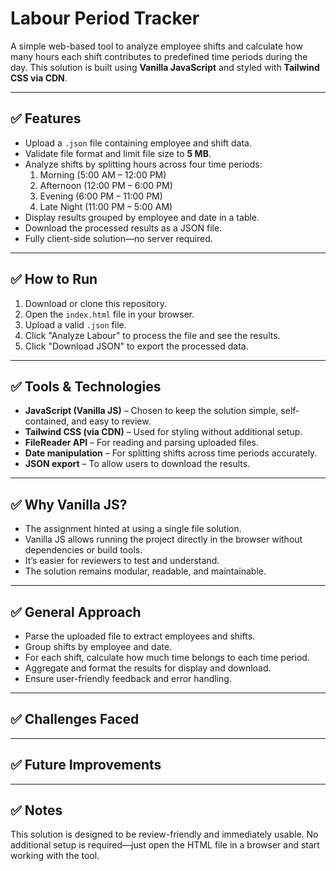 # Labour Period Tracker

A simple web-based tool to analyze employee shifts and calculate how many hours each shift contributes to predefined time periods during the day. This solution is built using **Vanilla JavaScript** and styled with **Tailwind CSS via CDN**.

---

## ✅ Features

- Upload a `.json` file containing employee and shift data.
- Validate file format and limit file size to **5 MB**.
- Analyze shifts by splitting hours across four time periods:
  1. Morning (5:00 AM – 12:00 PM)
  2. Afternoon (12:00 PM – 6:00 PM)
  3. Evening (6:00 PM – 11:00 PM)
  4. Late Night (11:00 PM – 5:00 AM)
- Display results grouped by employee and date in a table.
- Download the processed results as a JSON file.
- Fully client-side solution—no server required.

---

## ✅ How to Run

1. Download or clone this repository.
2. Open the `index.html` file in your browser.
3. Upload a valid `.json` file.
4. Click "Analyze Labour" to process the file and see the results.
5. Click "Download JSON" to export the processed data.

---

## ✅ Tools & Technologies

- **JavaScript (Vanilla JS)** – Chosen to keep the solution simple, self-contained, and easy to review.
- **Tailwind CSS (via CDN)** – Used for styling without additional setup.
- **FileReader API** – For reading and parsing uploaded files.
- **Date manipulation** – For splitting shifts across time periods accurately.
- **JSON export** – To allow users to download the results.

---

## ✅ Why Vanilla JS?

- The assignment hinted at using a single file solution.
- Vanilla JS allows running the project directly in the browser without dependencies or build tools.
- It’s easier for reviewers to test and understand.
- The solution remains modular, readable, and maintainable.

---

## ✅ General Approach

- Parse the uploaded file to extract employees and shifts.
- Group shifts by employee and date.
- For each shift, calculate how much time belongs to each time period.
- Aggregate and format the results for display and download.
- Ensure user-friendly feedback and error handling.

---

## ✅ Challenges Faced

---

## ✅ Future Improvements

---

## ✅ Notes

This solution is designed to be review-friendly and immediately usable. No additional setup is required—just open the HTML file in a browser and start working with the tool.
